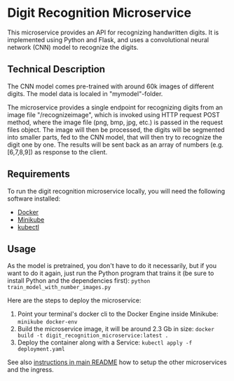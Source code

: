 # Digit Recognition Microservice

This microservice provides an API for recognizing handwritten digits. It is implemented using Python and Flask, and uses a convolutional neural network (CNN) model to recognize the digits.

## Technical Description

The CNN model comes pre-trained with around 60k images of different digits. The model data is localed in "mymodel"-folder.

The microservice provides a single endpoint for recognizing digits from an image file "/recognizeimage", which is invoked using HTTP request POST method, where the image file (png, bmp, jpg, etc.) is passed in the request files object. The image will then be processed, the digits will be segmented into smaller parts, fed to the CNN model, that will then try to recognize the digit one by one. The results will be sent back as an array of numbers (e.g. [6,7,8,9]) as response to the client.

## Requirements

To run the digit recognition microservice locally, you will need the following software installed:

- [Docker](https://www.docker.com/)
- [Minikube](https://minikube.sigs.k8s.io/docs/start/)
- [kubectl](https://kubernetes.io/docs/tasks/tools/)

## Usage

As the model is pretrained, you don't have to do it necessarily, but if you want to do it again, just run the Python program that trains it (be sure to install Python and the dependencies first): 
`python train_model_with_number_images.py`

Here are the steps to deploy the microservice:

1. Point your terminal's docker cli to the Docker Engine inside Minikube: `minikube docker-env`
2. Build the microservice image, it will be around 2.3 Gb in size: `docker build -t digit_recognition_microservice:latest .`
3. Deploy the container along with a Service: `kubectl apply -f deployment.yaml`

See also [instructions in main README](../README.md) how to setup the other microservices and the ingress.
